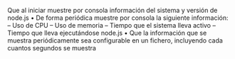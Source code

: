 Que al iniciar muestre por consola información del sistema y versión de
node.js
• De forma periódica muestre por consola la siguiente información:
– Uso de CPU
– Uso de memoria
– Tiempo que el sistema lleva activo
– Tiempo que lleva ejecutándose node.js
• Que la información que se muestra periódicamente sea configurable en un
fichero, incluyendo cada cuantos segundos se muestra

